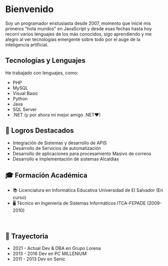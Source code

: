 # Bienvenido

Soy un programador enstusiasta desde 2007, momento que inicié mis primeros "hola mundos" en JavaScript y desde esas fechas hasta hoy recorrí varios lenguajes de los más conocidos, sigo aprendiendo y me alegro al ver tecnologías emergente sobre todo por el auge de la inteligencia artificial.

## Tecnologías y Lenguajes

He trabajado con lenguajes, como:
- PHP
- MySQL
- Visual Basic
- Python
- Java
- SQL Server
- .NET (y por ahora mi mejor amigo .NET♥)



## 🚀 Logros Destacados

- Integración de Sistemas y desarrollo de APIS 
- Desarrollo de Servicios de automatización 
- Desarrollo de aplicaciones para procesamiento Masivo de correos
- Desarrollo e implementación de sistemas Alcaldías

## 🎓 Formación Académica

- 📚 Licenciatura en Informática Educativa
Universidad de El Salvador (En curso)
- 🖥️ Técnico en Ingeniería de Sistemas Informáticos
ITCA-FEPADE (2009-2010)

<br clear="left"/>
  
## 💼 Trayectoria
- 2021 - Actual Dev & DBA en Grupo Lorena
- 2013 - 2016 Dev en PC MILLENIUM
- 2011 - 2013 Dev en Senic

